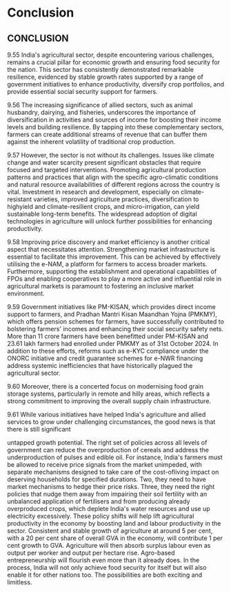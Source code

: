 # Conclusion

## CONCLUSION

9.55 India's agricultural sector, despite encountering various challenges, remains a crucial pillar for economic growth and ensuring food security for the nation. This sector has consistently demonstrated remarkable resilience, evidenced by stable growth rates supported by a range of government initiatives to enhance productivity, diversify crop portfolios, and provide essential social security support for farmers.

9.56 The increasing significance of allied sectors, such as animal husbandry, dairying, and fisheries, underscores the importance of diversification in activities and sources of income for boosting their income levels and building resilience. By tapping into these complementary  sectors,  farmers  can  create  additional  streams  of  revenue  that  can buffer them against the inherent volatility of traditional crop production.

9.57 However, the  sector  is  not  without  its  challenges.  Issues  like  climate  change and  water  scarcity  present  significant  obstacles  that  require  focused  and  targeted interventions. Promoting agricultural production patterns and practices that align with the  specific  agro-climatic  conditions  and  natural  resource  availabilities  of  different regions across the country is vital. Investment in research and development, especially on climate-resistant varieties, improved agriculture practices, diversification to highyield and climate-resilient crops, and micro-irrigation, can yield sustainable long-term benefits.  The  widespread  adoption  of  digital  technologies  in  agriculture  will  unlock further possibilities for enhancing productivity.

9.58 Improving price discovery and market efficiency is another critical aspect that necessitates attention. Strengthening market infrastructure is essential to facilitate this improvement. This can be achieved by effectively utilising the e-NAM, a platform for farmers to access broader markets. Furthermore, supporting the establishment and operational capabilities of FPOs and enabling cooperatives to play a more active and influential role in agricultural markets is paramount to fostering an inclusive market environment.

9.59 Government initiatives like PM-KISAN, which provides direct income support to farmers, and Pradhan Mantri Kisan Maandhan Yojna (PMKMY), which offers pension schemes  for  farmers,  have  successfully  contributed  to  bolstering  farmers'  incomes and enhancing their social security safety nets. More than 11 crore farmers have been benefitted under PM-KISAN and 23.61 lakh farmers had enrolled under PMKMY as of 31st October 2024. In addition to these efforts, reforms such as e-KYC compliance under the ONORC initiative and credit guarantee schemes for e-NWR financing address systemic inefficiencies that have historically plagued the agricultural sector.

9.60 Moreover, there is a concerted focus on modernising food grain storage systems, particularly in remote and hilly areas, which reflects a strong commitment to improving the overall supply chain infrastructure.

9.61 While  various  initiatives  have  helped  India's  agriculture  and  allied  services  to grow under challenging circumstances, the good news is that there is still significant

untapped growth potential. The right set of policies across all levels of government can reduce the overproduction of cereals and address the underproduction of pulses and edible oil. For instance, India's farmers must be allowed to receive price signals from the market unimpeded, with separate mechanisms designed to take care of the cost-ofliving impact on deserving households for specified durations. Two, they need to have market mechanisms to hedge their price risks. Three, they need the right policies that nudge them away from impairing their soil fertility with an unbalanced application of  fertilisers  and  from  producing already overproduced crops, which deplete India's water  resources  and  use  up  electricity  excessively.  These  policy  shifts  will  help  lift agricultural productivity in the economy by boosting land and labour productivity in the sector. Consistent and stable growth of agriculture at around 5 per cent, with a 20 per cent share of overall GVA in the economy, will contribute 1 per cent growth to GVA. Agriculture will then absorb surplus labour even as output per worker and output per hectare rise. Agro-based entrepreneurship will flourish even more than it already does. In the process, India will not only achieve food security for itself but will also enable it for other nations too. The possibilities are both exciting and limitless.